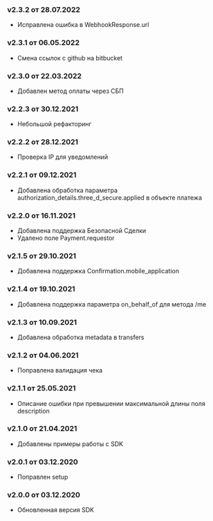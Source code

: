 ### v2.3.2 от 28.07.2022
* Исправлена ошибка в WebhookResponse.url

### v2.3.1 от 06.05.2022
* Смена ссылок с github на bitbucket

### v2.3.0 от 22.03.2022
* Добавлен метод оплаты через СБП

### v2.2.3 от 30.12.2021
* Небольшой рефакторинг

### v2.2.2 от 28.12.2021
* Проверка IP для уведомлений

### v2.2.1 от 09.12.2021
* Добавлена обработка параметра authorization_details.three_d_secure.applied в объекте платежа

### v2.2.0 от 16.11.2021
* Добавлена поддержка Безопасной Сделки
* Удалено поле Payment.requestor

### v2.1.5 от 29.10.2021
* Добавлена поддержка Confirmation.mobile_application

### v2.1.4 от 19.10.2021
* Добавлена поддержка параметра on_behalf_of для метода /me

### v2.1.3 от 10.09.2021
* Добавлена обработка metadata в transfers

### v2.1.2 от 04.06.2021
* Поправлена валидация чека

### v2.1.1 от 25.05.2021
* Описание ошибки при превышении максимальной длины поля description

### v2.1.0 от 21.04.2021
* Добавлены примеры работы с SDK

### v2.0.1 от 03.12.2020
* Поправлен setup

### v2.0.0 от 03.12.2020
* Обновленная версия SDK

